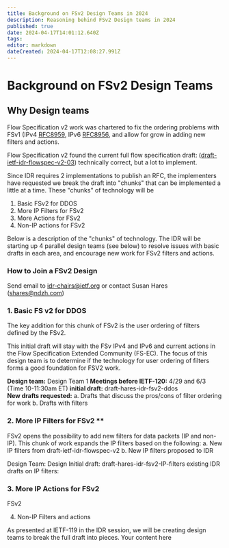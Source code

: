 ```yaml
---
title: Background on FSv2 Design Teams in 2024 
description: Reasoning behind FSv2 Design teams in 2024 
published: true
date: 2024-04-17T14:01:12.640Z
tags: 
editor: markdown
dateCreated: 2024-04-17T12:08:27.991Z
---
```


# Background on FSv2 Design Teams

## Why Design teams

Flow Specification v2 work was chartered to fix the ordering problems with FSv1 (IPv4 [RFC8959](https://datatracker.ietf.org/doc/rfc8955/), IPv6 [RFC8956](https://datatracker.ietf.org/doc/rfc8956/), and allow for grow in adding new filters and actions. 

Flow Specification v2 found the current full flow specification draft: 
([draft-ietf-idr-flowspec-v2-03](https://datatracker.ietf.org/doc/draft-ietf-idr-flowspec-v2/)) technically correct, but a lot to implement.  

Since IDR requires 2 implementations to publish an RFC, the implementers have requested we break the draft into "chunks" that can be 
implemented a little at a time.  These "chunks" of technology will be
1. Basic FSv2 for DDOS  
2. More IP Filters for FSv2
3. More Actions for FSv2
4. Non-IP actions for FSv2 

Below is a description of the "chunks" of technology.  The IDR will be starting up 4 parallel design teams (see below)  to resolve issues with basic drafts in each area, and encourage new work for FSv2 filters and actions. 

### How to Join a FSv2 Design 
Send email to idr-chairs@ietf.org or contact Susan Hares (shares@ndzh.com) 

### 1. Basic FS v2 for DDOS   
The key addition for this chunk of FSv2 is the user ordering of filters defined by the FSv2. 

This initial draft will stay with the FSv IPv4 and IPv6 and current actions in the Flow Specification Extended Community (FS-EC).  The focus of this design team is to determine if the technology for user ordering of filters forms a good foundation for FSV2 work. 

**Design team:** Design Team 1 
**Meetings before IETF-120:** 4/29 and 6/3 (Time 10-11:30am ET) 
**initial draft:**  draft-hares-idr-fsv2-ddos  
**New drafts requested:** 
a. Drafts that discuss the pros/cons of filter ordering for work 
b. Drafts with filters 


### 2. More IP Filters for FSv2  **
FSv2 opens the possibility to add new filters for data packets (IP and non-IP). This chunk of work expands the IP filters based on the following: 
a. New IP filters from draft-ietf-idr-flowspec-v2 
b. New IP filters proposed to IDR 

Design Team: Design 
Initial draft: draft-hares-idr-fsv2-IP-filters
existing IDR drafts on IP filters: 

### 3. More IP Actions for FSv2 
FSv2 

4. Non-IP Filters and actions 


As presented at IETF-119 in the IDR session, we will be creating design teams to break the full draft into pieces. 
Your content here